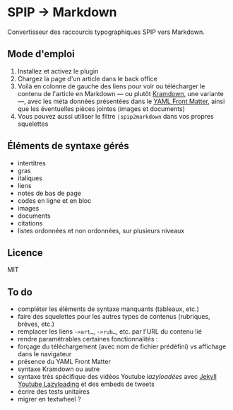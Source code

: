 # SPIP → Markdown

Convertisseur des raccourcis typographiques SPIP vers Markdown.

## Mode d'emploi

1. Installez et activez le plugin
2. Chargez la page d'un article dans le back office
3. Voilà en colonne de gauche des liens pour voir ou télécharger le contenu de l'article en Markdown — ou plutôt [Kramdown](http://kramdown.gettalong.org/syntax.html), une variante —, avec les méta données présentées dans le [YAML Front Matter](http://jekyllrb.com/docs/frontmatter/), ainsi que les éventuelles pièces jointes (images et documents)
4. Vous pouvez aussi utiliser le filtre `|spip2markdown` dans vos propres squelettes

## Éléments de syntaxe gérés

- intertitres
- gras
- italiques
- liens
- notes de bas de page
- codes en ligne et en bloc
- images
- documents
- citations
- listes ordonnées et non ordonnées, sur plusieurs niveaux

## Licence

MIT

## To do

- compléter les éléments de syntaxe manquants (tableaux, etc.)
- faire des squelettes pour les autres types de contenus (rubriques, brèves, etc.)
- remplacer les liens ```->art…```, ```->rub…```, etc. par l'URL du contenu lié
- rendre paramétrables certaines fonctionnalités :
 - forçage du téléchargement (avec nom de fichier prédéfini) vs affichage dans le navigateur
 - présence du YAML Front Matter
 - syntaxe Kramdown ou autre
 - syntaxe très spécifique des vidéos Youtube *lazyloadées* avec [Jekyll Youtube Lazyloading](https://github.com/erossignon/jekyll-youtube-lazyloading) et des embeds de tweets
- écrire des tests unitaires
- migrer en textwheel ?

